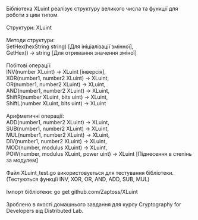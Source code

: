 Бібліотека XLuint реалізує структуру великого числа та функції для роботи з цим типом.\
\
Структури: XLuint\
\
Методи структури:\
SetHex(hexString string) \[Для ініціалізації змінної],\
GetHex() -> string \[Для отримання значення зміної]\
\
Побітові операції:\
INV(number XLuint) -> XLuint \[інверсія],\
XOR(number1, number2 XLuint) -> XLuint,\
OR(number1, number2 XLuint) -> XLuint,\
AND(number1, number2 XLuint) -> XLuint,\
ShiftR(number XLuint, bits uint) -> XLuint,\
ShiftL(number XLuint, bits uint) -> XLuint\
\
Арифметичні операції:\
ADD(number1, number2 XLuint) -> XLuint,\
SUB(number1, number2 XLuint) -> XLuint,\
MUL(number1, number2 XLuint) -> XLuint,\
DIV(number1, number2 XLuint) -> XLuint,\
MOD(number, modulus XLuint) -> XLuint,\
POW(number, modulus XLuint, power uint) -> XLuint \[Піднесення в степінь за модулем]\
\
Файл XLuint_test.go використовується для тестування бібліотеки. (Тестуються функції INV, XOR, OR, AND, ADD, SUB, MUL)\
\
Імпорт бібліотеки: go get github.com/Zaptoss/XLuint\
\
Зроблено в якості домашнього завдання для курсу Cryptography for Developers від Distributed Lab.

